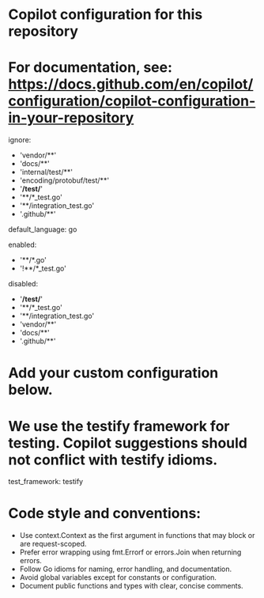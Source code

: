 # Copilot configuration for this repository
# For documentation, see: https://docs.github.com/en/copilot/configuration/copilot-configuration-in-your-repository

ignore:
  - 'vendor/**'
  - 'docs/**'
  - 'internal/test/**'
  - 'encoding/protobuf/test/**'
  - '**/test/**'
  - '**/*_test.go'
  - '**/integration_test.go'
  - '.github/**'

default_language: go

enabled:
  - '**/*.go'
  - '!**/*_test.go'

disabled:
  - '**/test/**'
  - '**/*_test.go'
  - '**/integration_test.go'
  - 'vendor/**'
  - 'docs/**'
  - '.github/**'

# Add your custom configuration below.
#
# We use the testify framework for testing. Copilot suggestions should not conflict with testify idioms.
test_framework: testify

# Code style and conventions:
- Use context.Context as the first argument in functions that may block or are request-scoped.
- Prefer error wrapping using fmt.Errorf or errors.Join when returning errors.
- Follow Go idioms for naming, error handling, and documentation.
- Avoid global variables except for constants or configuration.
- Document public functions and types with clear, concise comments.

